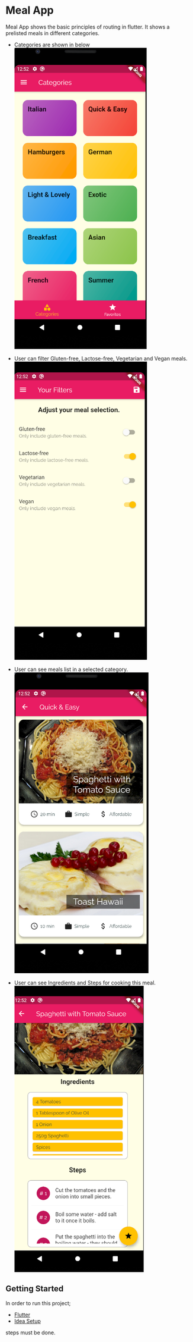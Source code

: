 # Meal App

Meal App shows the basic principles of routing in flutter. It shows a prelisted meals in different categories. 
- Categories are shown in below
![Alt text](https://github.com/ydeliorman/mealapp/blob/master/images/opening_screem.PNG)



- User can filter Gluten-free, Lactose-free, Vegetarian and Vegan meals.
![Alt text](https://github.com/ydeliorman/mealapp/blob/master/images/filtering.PNG)



- User can see meals list in a selected category.
![Alt text](https://github.com/ydeliorman/mealapp/blob/master/images/meals_list.PNG)



- User can see Ingredients and Steps for cooking this meal.
![Alt text](https://github.com/ydeliorman/mealapp/blob/master/images/cooking_details.PNG)

## Getting Started

In order to run this project;

- [Flutter](https://flutter.dev/docs/get-started/install)
- [Idea Setup](https://flutter.dev/docs/get-started/editor?tab=androidstudio)

steps must be done.
